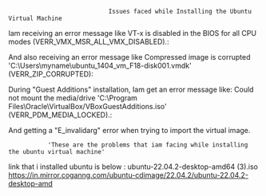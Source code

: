 



                                Issues faced while Installing the Ubuntu Virtual Machine

Iam  receiving an error message like VT-x is disabled in the BIOS for all CPU modes (VERR_VMX_MSR_ALL_VMX_DISABLED).:

And also receiving an error message like Compressed image is corrupted 'C:\Users\myname\ubuntu_1404_vm_F18-disk001.vmdk' (VERR_ZIP_CORRUPTED):

During "Guest Additions" installation, Iam get an error message like: Could not mount the media/drive 'C:\Program Files\Oracle\VirtualBox/VBoxGuestAdditions.iso' (VERR_PDM_MEDIA_LOCKED).:

And getting a "E_invalidarg" error when trying to import the virtual image.
 
               'These are the problems that iam facing while installing the ubuntu virtual machine'
               
link that i installed ubuntu is below :
ubuntu-22.04.2-desktop-amd64 (3).iso
https://in.mirror.coganng.com/ubuntu-cdimage/22.04.2/ubuntu-22.04.2-desktop-amd
